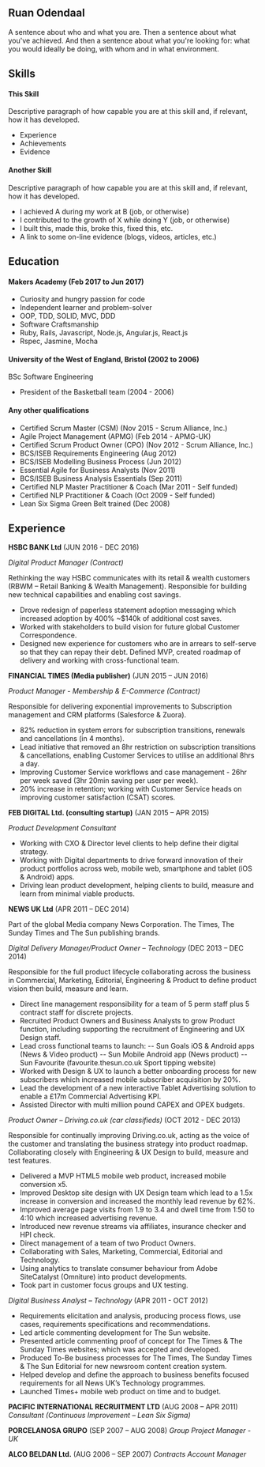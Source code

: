 ## Ruan Odendaal

A sentence about who and what you are. Then a sentence about what you've achieved. And then a sentence about what you're looking for: what you would ideally be doing, with whom and in what environment.

## Skills

#### This Skill

Descriptive paragraph of how capable you are at this skill and, if relevant, how it has developed.

- Experience
- Achievements
- Evidence

#### Another Skill

Descriptive paragraph of how capable you are at this skill and, if relevant, how it has developed.

- I achieved A during my work at B (job, or otherwise)
- I contributed to the growth of X while doing Y (job, or otherwise)
- I built this, made this, broke this, fixed this, etc.
- A link to some on-line evidence (blogs, videos, articles, etc.)

## Education

#### Makers Academy (Feb 2017 to Jun 2017)

- Curiosity and hungry passion for code
- Independent learner and problem-solver
- OOP, TDD, SOLID, MVC, DDD
- Software Craftsmanship
- Ruby, Rails, Javascript, Node.js, Angular.js, React.js
- Rspec, Jasmine, Mocha

#### University of the West of England, Bristol (2002 to 2006)

BSc Software Engineering
- President of the Basketball team (2004 - 2006)

#### Any other qualifications
- Certified Scrum Master (CSM) 		          (Nov 2015 - Scrum Alliance, Inc.)
- Agile Project Management (APMG)		        (Feb 2014 - APMG-UK)
- Certified Scrum Product Owner (CPO) 	    (Nov 2012 - Scrum Alliance, Inc.)
- BCS/ISEB Requirements Engineering	        (Aug 2012)
- BCS/ISEB Modelling Business Process	      (Jun 2012)
- Essential Agile for Business Analysts	    (Nov 2011)
- BCS/ISEB Business Analysis Essentials	    (Sep 2011)
- Certified NLP Master Practitioner & Coach	(Mar 2011 - Self funded)
- Certified NLP Practitioner & Coach		    (Oct 2009 - Self funded)
- Lean Six Sigma Green Belt trained 		    (Dec 2008)

## Experience

**HSBC BANK Ltd** (JUN 2016 - DEC 2016)

*Digital Product Manager (Contract)*

Rethinking the way HSBC communicates with its retail & wealth customers (RBWM – Retail Banking & Wealth Management). Responsible for building new technical capabilities and enabling cost savings.

- Drove redesign of paperless statement adoption messaging which increased adoption by 400% ~$140k of additional cost saves.
- Worked with stakeholders to build vision for future global Customer Correspondence.
- Designed new experience for customers who are in arrears to self-serve so that they can repay their debt. Defined MVP, created roadmap of delivery and working with cross-functional team.


**FINANCIAL TIMES (Media publisher)** (JUN 2015 – JUN 2016)

*Product Manager - Membership & E-Commerce (Contract)*

Responsible for delivering exponential improvements to Subscription management and CRM platforms (Salesforce & Zuora).

- 82% reduction in system errors for subscription transitions, renewals and cancellations (in 4 months).
- Lead initiative that removed an 8hr restriction on subscription transitions & cancellations, enabling Customer Services to utilise an additional 8hrs a day.
- Improving Customer Service workflows and case management - 26hr per week saved (3hr 20min saving per user per week).
- 20% increase in retention; working with Customer Service heads on improving customer satisfaction (CSAT) scores.


**FEB DIGITAL Ltd. (consulting startup)** (JAN 2015 – APR 2015)

*Product Development Consultant*

- Working with CXO & Director level clients to help define their digital strategy.
- Working with Digital departments to drive forward innovation of their product portfolios across web, mobile web, smartphone and tablet (iOS & Android) apps.
- Driving lean product development, helping clients to build, measure and learn from minimal viable products.


**NEWS UK Ltd** (APR 2011 – DEC 2014)

Part of the global Media company News Corporation. The Times, The Sunday Times and The Sun publishing brands.

*Digital Delivery Manager/Product Owner – Technology* (DEC 2013 – DEC 2014)

Responsible for the full product lifecycle collaborating across the business in Commercial, Marketing, Editorial, Engineering & Product to define product vision then build, measure and learn.

- Direct line management responsibility for a team of 5 perm staff plus 5 contract staff  for discrete projects.
- Recruited Product Owners and Business Analysts to grow Product function, including supporting the recruitment of Engineering and UX Design staff.
- Lead cross functional teams to launch:
-- Sun Goals iOS & Android apps (News & Video product)
-- Sun Mobile Android app (News product)
-- Sun Favourite (favourite.thesun.co.uk Sport tipping website)  
- Worked with Design & UX to launch a better onboarding process for new subscribers which increased mobile subscriber acquisition by 20%.
- Lead the development of a new interactive Tablet Advertising solution to enable a £17m Commercial Advertising KPI.
- Assisted Director with multi million pound CAPEX and OPEX budgets.


*Product Owner – Driving.co.uk (car classifieds)* (OCT 2012 - DEC 2013)

Responsible for continually improving Driving.co.uk, acting as the voice of the customer and translating the business strategy into product roadmap. Collaborating closely with Engineering & UX Design to build, measure and test features.

- Delivered a MVP HTML5 mobile web product, increased mobile conversion x5.
- Improved Desktop site design with UX Design team which lead to a 1.5x increase in conversion and increased the monthly lead revenue by 62%.
- Improved average page visits from 1.9 to 3.4 and dwell time from 1:50 to 4:10 which increased advertising revenue.
- Introduced new revenue streams via affiliates, insurance checker and HPI check.
- Direct management of a team of two Product Owners.
- Collaborating with Sales, Marketing, Commercial, Editorial and Technology.
- Using analytics to translate consumer behaviour from Adobe SiteCatalyst (Omniture) into product developments.
- Took part in customer focus groups and UX testing.

*Digital Business Analyst – Technology* (APR 2011 - OCT 2012)

- Requirements elicitation and analysis, producing process flows, use cases, requirements specifications and recommendations.
- Led article commenting development for The Sun website.
- Presented article commenting proof of concept for The Times & The Sunday Times websites; which was accepted and developed.
- Produced To-Be business processes for The Times, The Sunday Times & The Sun Editorial for new newsroom content creation system.
- Helped develop and define the approach to business benefits focused requirements for all News UK’s Technology programmes.
- Launched Times+ mobile web product on time and to budget.


**PACIFIC INTERNATIONAL RECRUITMENT LTD** (AUG 2008 – APR 2011)
*Consultant (Continuous Improvement – Lean Six Sigma)*

**PORCELANOSA GRUPO** (SEP 2007 – AUG 2008)
*Group Project Manager - UK*

**ALCO BELDAN Ltd.** (AUG 2006 – SEP 2007)
*Contracts Account Manager*
